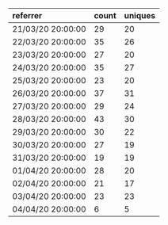 | referrer          | count | uniques |
| :---------------- | :---- | :------ |
| 21/03/20 20:00:00 | 29    | 20      |
| 22/03/20 20:00:00 | 35    | 26      |
| 23/03/20 20:00:00 | 27    | 20      |
| 24/03/20 20:00:00 | 35    | 27      |
| 25/03/20 20:00:00 | 23    | 20      |
| 26/03/20 20:00:00 | 37    | 31      |
| 27/03/20 20:00:00 | 29    | 24      |
| 28/03/20 20:00:00 | 43    | 30      |
| 29/03/20 20:00:00 | 30    | 22      |
| 30/03/20 20:00:00 | 27    | 19      |
| 31/03/20 20:00:00 | 19    | 19      |
| 01/04/20 20:00:00 | 28    | 20      |
| 02/04/20 20:00:00 | 21    | 17      |
| 03/04/20 20:00:00 | 23    | 23      |
| 04/04/20 20:00:00 | 6     | 5       |